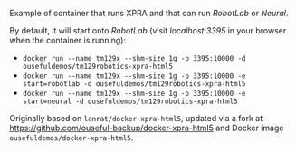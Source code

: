 Example of container that runs XPRA and that can run *RobotLab* or *Neural*.

By default, it will start onto *RobotLab* (visit *localhost:3395* in your browser when the container is running):

- `docker run --name tm129x --shm-size 1g -p 3395:10000 -d ousefuldemos/tm129robotics-xpra-html5`
- `docker run --name tm129x --shm-size 1g -p 3395:10000 -e start=robotlab -d ousefuldemos/tm129robotics-xpra-html5`
- `docker run --name tm129x --shm-size 1g -p 3395:10000 -e start=neural -d ousefuldemos/tm129robotics-xpra-html5`

Originally based on `lanrat/docker-xpra-html5`, updated via a fork at https://github.com/ouseful-backup/docker-xpra-html5 and Docker image `ousefuldemos/docker-xpra-html5`.
